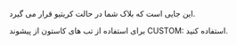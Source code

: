 این جایی است که بلاک شما در حالت کریتیو قرار می گیرد.

برای استفاده از تب های کاستون از پیشوند CUSTOM: استفاده کنید.